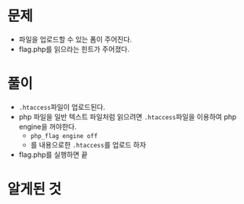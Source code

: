 # 문제

- 파일을 업로드할 수 있는 폼이 주어진다.
- flag.php를 읽으라는 힌트가 주어졌다.



# 풀이

- `.htaccess`파일이 업로드된다.
- php 파일을 일반 텍스트 파일처럼 읽으려면 `.htaccess`파일을 이용하여 php engine을 꺼야한다.
  - `php_flag engine off`
  - 를 내용으로한 `.htaccess`를 업로드 하자
- flag.php를 실행하면 끝



# 알게된 것
